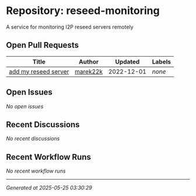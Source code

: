 # Repository: reseed-monitoring

A service for monitoring I2P reseed servers remotely

## Open Pull Requests


| Title | Author | Updated | Labels |
|-------|--------|---------|--------|
| [add my reseed server](https://github.com/eyedeekay/reseed-monitoring/pull/1) | [marek22k](https://github.com/marek22k) | 2022-12-01 | *none* |



## Open Issues


*No open issues*


## Recent Discussions


*No recent discussions*


## Recent Workflow Runs


*No recent workflow runs*


---
*Generated at 2025-05-25 03:30:29*
